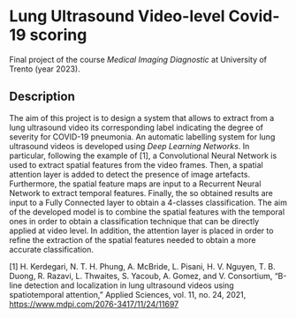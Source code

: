 # Lung Ultrasound Video-level Covid-19 scoring
Final project of the course *Medical Imaging Diagnostic* at University of Trento (year 2023).

## Description
The aim of this project is to design a system that allows to extract from a lung ultrasound video
its corresponding label indicating the degree of severity for COVID-19 pneumonia.
An automatic labelling system for lung ultrasound videos is developed using *Deep
Learning Networks*. In particular, following the example of
[1], a Convolutional Neural Network is used to extract
spatial features from the video frames. Then, a spatial attention
layer is added to detect the presence of image artefacts.
Furthermore, the spatial feature maps are input to a Recurrent
Neural Network to extract temporal features. Finally,
the so obtained results are input to a Fully Connected
layer to obtain a 4-classes classification. The aim of the developed model is to combine the spatial
features with the temporal ones in order to obtain a classification
technique that can be directly applied at video level.
In addition, the attention layer is placed in order to refine
the extraction of the spatial features needed to obtain a more
accurate classification.

[1] H. Kerdegari, N. T. H. Phung, A. McBride, L. Pisani, H. V. Nguyen, T. B.
Duong, R. Razavi, L. Thwaites, S. Yacoub, A. Gomez, and V. Consortium,
“B-line detection and localization in lung ultrasound videos using
spatiotemporal attention,” Applied Sciences, vol. 11, no. 24, 2021, https://www.mdpi.com/2076-3417/11/24/11697
